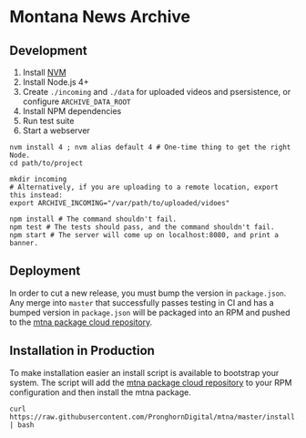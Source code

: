# Montana News Archive

## Development

1. Install [NVM](https://github.com/creationix/nvm)
1. Install Node.js 4+
1. Create `./incoming` and `./data` for uploaded videos and psersistence, or
   configure `ARCHIVE_DATA_ROOT`
1. Install NPM dependencies
1. Run test suite
1. Start a webserver

```
nvm install 4 ; nvm alias default 4 # One-time thing to get the right Node.
cd path/to/project

mkdir incoming
# Alternatively, if you are uploading to a remote location, export this instead:
export ARCHIVE_INCOMING="/var/path/to/uploaded/vidoes"

npm install # The command shouldn't fail.
npm test # The tests should pass, and the command shouldn't fail.
npm start # The server will come up on localhost:8080, and print a banner.
```
## Deployment
In order to cut a new release, you must bump the version in `package.json`. Any merge into `master` that successfully passes testing in CI and has a bumped version in `package.json` will be packaged into an RPM and pushed to the [mtna package cloud repository][repo_url].

## Installation in Production
To make installation easier an install script is available to bootstrap your system. The script will add the [mtna package cloud repository][repo_url] to your RPM configuration and then install the mtna package.

```
curl https://raw.githubusercontent.com/PronghornDigital/mtna/master/install.sh | bash
```

[repo_url]: https://packagecloud.io/PronghornDigital/mtna
